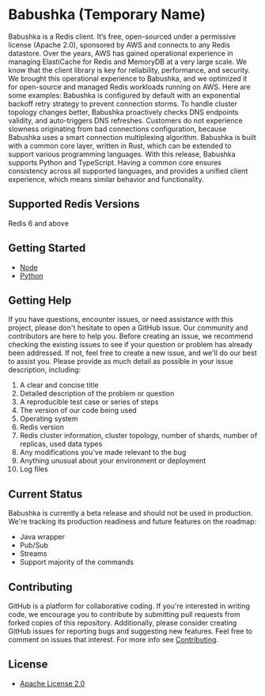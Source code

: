 # Babushka (Temporary Name)
Babushka is a Redis client. It’s free, open-sourced under a permissive license (Apache 2.0), sponsored by AWS and connects to any Redis datastore. Over the years, AWS has gained operational experience in managing ElastiCache for Redis and MemoryDB at a very large scale. We know that the client library is key for reliability, performance, and security. We brought this operational experience to Babushka, and we optimized it for open-source and managed Redis workloads running on AWS. Here are some examples: Babushka is configured by default with an exponential backoff retry strategy to prevent connection storms. To handle cluster topology changes better, Babushka proactively checks DNS endpoints validity, and auto-triggers DNS refreshes. Customers do not experience slowness originating from bad connections configuration, because Babushka uses a smart connection multiplexing algorithm. Babushka is built with a common core layer, written in Rust, which can be extended to support various programming languages. With this release, Babushka supports Python and TypeScript. Having a common core ensures consistency across all supported languages, and provides a unified client experience, which means similar behavior and functionality. 

## Supported Redis Versions
Redis 6 and above

## Getting Started

-   [Node](./node/README.md)
-   [Python](./python/README.md)

## Getting Help
If you have questions, encounter issues, or need assistance with this project, please don't hesitate to open a GitHub issue. Our community and contributors are here to help you. Before creating an issue, we recommend checking the existing issues to see if your question or problem has already been addressed. If not, feel free to create a new issue, and we'll do our best to assist you. Please provide as much detail as possible in your issue description, including: 

1. A clear and concise title
2. Detailed description of the problem or question
3. A reproducible test case or series of steps
4. The version of our code being used
5. Operating system
6. Redis version
7. Redis cluster information, cluster topology, number of shards, number of replicas, used data types
8. Any modifications you've made relevant to the bug
9. Anything unusual about your environment or deployment
10. Log files

## Current Status
Babushka is currently a beta release and should not be used in production. We're tracking its production readiness and future features on the roadmap:
* Java wrapper
* Pub/Sub
* Streams
* Support majority of the commands

## Contributing

GitHub is a platform for collaborative coding. If you're interested in writing code, we encourage you to contribute by submitting pull requests from forked copies of this repository. Additionally, please consider creating GitHub issues for reporting bugs and suggesting new features.  Feel free to comment on issues that interest. For more info see [Contributing](./CONTRIBUTING.md).

## License
* [Apache License 2.0](./LICENSE)

